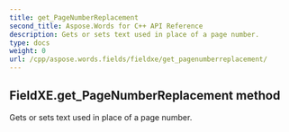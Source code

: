 ```yaml
---
title: get_PageNumberReplacement
second_title: Aspose.Words for C++ API Reference
description: Gets or sets text used in place of a page number. 
type: docs
weight: 0
url: /cpp/aspose.words.fields/fieldxe/get_pagenumberreplacement/
---
```

## FieldXE.get_PageNumberReplacement method


Gets or sets text used in place of a page number.

